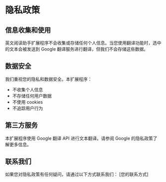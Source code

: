 # 隐私政策

## 信息收集和使用
英文阅读助手扩展程序不会收集或存储任何个人信息。当您使用翻译功能时，选中的文本会被发送到 Google 翻译服务进行翻译，但我们不会存储这些数据。

## 数据安全
我们重视您的隐私和数据安全。本扩展程序：
- 不收集个人信息
- 不存储任何用户数据
- 不使用 cookies
- 不追踪用户行为

## 第三方服务
本扩展程序使用 Google 翻译 API 进行文本翻译。请参阅 Google 的隐私政策了解更多信息。

## 联系我们
如果您对隐私政策有任何疑问，请通过以下方式联系我们：
[您的联系方式]
